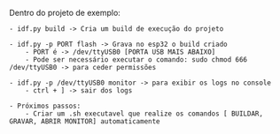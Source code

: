 Dentro do projeto de exemplo:

	- idf.py build -> Cria um build de execução do projeto

	- idf.py -p PORT flash -> Grava no esp32 o build criado
		- PORT é -> /dev/ttyUSB0 [PORTA USB MAIS ABAIXO]
		- Pode ser necessário executar o comando: sudo chmod 666 /dev/ttyUSB0 -> para ceder permissões 

	- idf.py -p /dev/ttyUSB0 monitor -> para exibir os logs no console
		- ctrl + ] -> sair dos logs

	- Próximos passos:
		- Criar um .sh executavel que realize os comandos [ BUILDAR, GRAVAR, ABRIR MONITOR] automaticamente